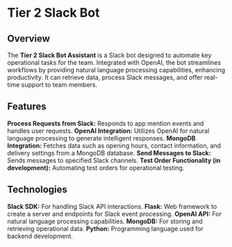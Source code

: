 # Tier 2 Slack Bot

## Overview
The **Tier 2 Slack Bot Assistant** is a Slack bot designed to automate key operational tasks for the team. Integrated with OpenAI, the bot streamlines workflows by providing natural language processing capabilities, enhancing productivity. It can retrieve data, process Slack messages, and offer real-time support to team members.

## Features
**Process Requests from Slack:** Responds to app mention events and handles user requests.
**OpenAI Integration:** Utilizes OpenAI for natural language processing to generate intelligent responses.
**MongoDB Integration:** Fetches data such as opening hours, contact information, and delivery settings from a MongoDB database.
**Send Messages to Slack:** Sends messages to specified Slack channels.
**Test Order Functionality (in development):** Automating test orders for operational testing.

## Technologies
**Slack SDK:** For handling Slack API interactions.
**Flask:** Web framework to create a server and endpoints for Slack event processing.
**OpenAI API:** For natural language processing capabilities.
**MongoDB:** For storing and retrieving operational data.
**Python:** Programming language used for backend development.
